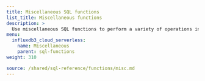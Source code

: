 ```yaml
---
title: Miscellaneous SQL functions
list_title: Miscellaneous functions
description: >
  Use miscellaneous SQL functions to perform a variety of operations in SQL queries.
menu:
  influxdb3_cloud_serverless:
    name: Miscellaneous
    parent: sql-functions
weight: 310

source: /shared/sql-reference/functions/misc.md
---
```


<!-- 
The content of this page is at /content/shared/sql-reference/functions/misc.md
-->